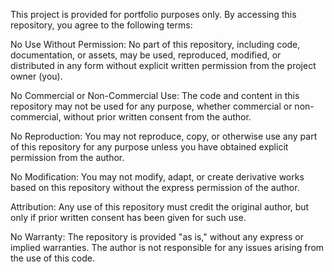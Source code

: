 This project is provided for portfolio purposes only. By accessing this repository, you agree to the following terms:

  No Use Without Permission: No part of this repository, including code, documentation, or assets, may be used, reproduced, modified, or distributed in any form without explicit written permission from the project owner (you).

  No Commercial or Non-Commercial Use: The code and content in this repository may not be used for any purpose, whether commercial or non-commercial, without prior written consent from the author.

  No Reproduction: You may not reproduce, copy, or otherwise use any part of this repository for any purpose unless you have obtained explicit permission from the author.

  No Modification: You may not modify, adapt, or create derivative works based on this repository without the express permission of the author.

  Attribution: Any use of this repository must credit the original author, but only if prior written consent has been given for such use.

  No Warranty: The repository is provided "as is," without any express or implied warranties. The author is not responsible for any issues arising from the use of this code.
